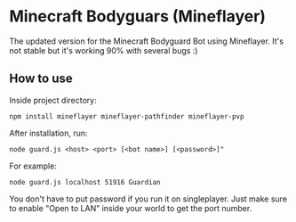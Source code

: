# Minecraft Bodyguars (Mineflayer)
The updated version for the Minecraft Bodyguard Bot using Mineflayer. It's not stable but it's working 90% with several bugs :)

## How to use
Inside project directory:
```
npm install mineflayer mineflayer-pathfinder mineflayer-pvp
```

After installation, run:
```
node guard.js <host> <port> [<bot name>] [<password>]"
```
For example:
```
node guard.js localhost 51916 Guardian
```
You don't have to put password if you run it on singleplayer. Just make sure to enable "Open to LAN" inside your world to get the port number.
